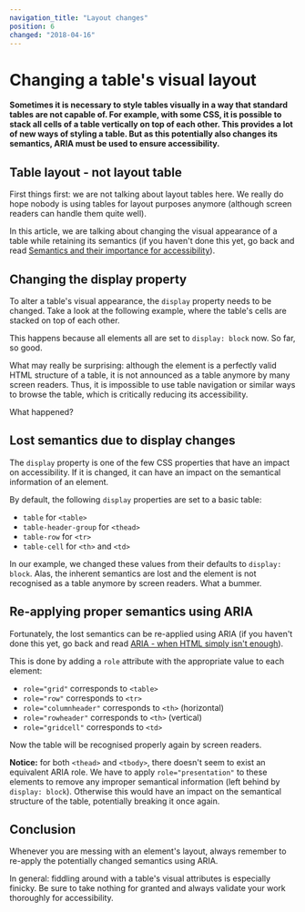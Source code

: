 ```yaml
---
navigation_title: "Layout changes"
position: 6
changed: "2018-04-16"
---
```


# Changing a table's visual layout

**Sometimes it is necessary to style tables visually in a way that standard tables are not capable of. For example, with some CSS, it is possible to stack all cells of a table vertically on top of each other. This provides a lot of new ways of styling a table. But as this potentially also changes its semantics, ARIA must be used to ensure accessibility.**

## Table layout - not layout table

First things first: we are not talking about layout tables here. We really do hope nobody is using tables for layout purposes anymore (although screen readers can handle them quite well).

In this article, we are talking about changing the visual appearance of a table while retaining its semantics (if you haven't done this yet, go back and read [Semantics and their importance for accessibility](/pages/knowledge/semantics)).

## Changing the display property

To alter a table's visual appearance, the `display` property needs to be changed. Take a look at the following example, where the table's cells are stacked on top of each other.

[](_examples/table-with-block-elements)

This happens because all elements all are set to `display: block` now. So far, so good.

What may really be surprising: although the element is a perfectly valid HTML structure of a table, it is not announced as a table anymore by many screen readers. Thus, it is impossible to use table navigation or similar ways to browse the table, which is critically reducing its accessibility.

What happened?

## Lost semantics due to display changes

The `display` property is one of the few CSS properties that have an impact on accessibility. If it is changed, it can have an impact on the semantical information of an element.

By default, the following `display` properties are set to a basic table:

- `table` for `<table>`
- `table-header-group` for `<thead>`
- `table-row` for `<tr>`
- `table-cell` for `<th>` and `<td>`

In our example, we changed these values from their defaults to `display: block`. Alas, the inherent semantics are lost and the element is not recognised as a table anymore by screen readers. What a bummer.

## Re-applying proper semantics using ARIA

Fortunately, the lost semantics can be re-applied using ARIA (if you haven't done this yet, go back and read [ARIA - when HTML simply isn't enough](/pages/knowledge/aria)).

This is done by adding a `role` attribute with the appropriate value to each element:

- `role="grid"` corresponds to `<table>`
- `role="row"` corresponds to `<tr>`
- `role="columnheader"` corresponds to `<th>` (horizontal)
- `role="rowheader"` corresponds to `<th>` (vertical)
- `role="gridcell"` corresponds to `<td>`

Now the table will be recognised properly again by screen readers.

[](_examples/table-with-block-elements-fixed-with-aria)

**Notice:** for both `<thead>` and `<tbody>`, there doesn't seem to exist an equivalent ARIA role. We have to apply `role="presentation"` to these elements to remove any improper semantical information (left behind by `display: block`). Otherwise this would have an impact on the semantical structure of the table, potentially breaking it once again.

## Conclusion

Whenever you are messing with an element's layout, always remember to re-apply the potentially changed semantics using ARIA.

In general: fiddling around with a table's visual attributes is especially finicky. Be sure to take nothing for granted and always validate your work thoroughly for accessibility.